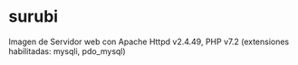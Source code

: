 # surubi
Imagen de Servidor web con Apache Httpd v2.4.49, PHP v7.2 (extensiones habilitadas: mysqli, pdo_mysql)
